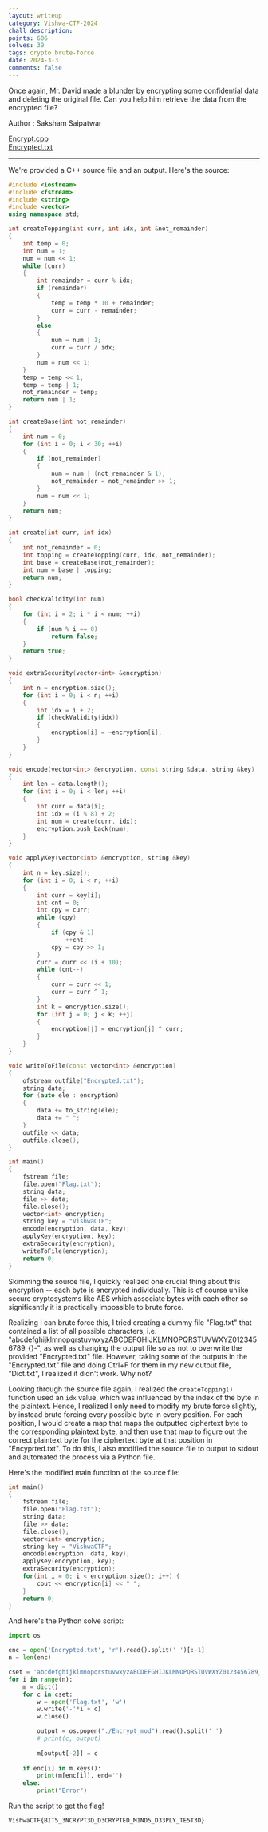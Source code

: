 ```yaml
---
layout: writeup
category: Vishwa-CTF-2024
chall_description:
points: 606
solves: 39
tags: crypto brute-force
date: 2024-3-3
comments: false
---
```


Once again, Mr. David made a blunder by encrypting some confidential data and deleting the original file. Can you help him retrieve the data from the encrypted file?  

Author : Saksham Saipatwar  

[Encrypt.cpp](https://github.com/Nightxade/ctf-writeups/blob/master/assets/CTFs/Vishwa-CTF-2024/Encrypt.cpp)  
[Encrypted.txt](https://github.com/Nightxade/ctf-writeups/blob/master/assets/CTFs/Vishwa-CTF-2024/Encrypted.txt)  

---

We're provided a C++ source file and an output. Here's the source:  

```cpp
#include <iostream>
#include <fstream>
#include <string>
#include <vector>
using namespace std;

int createTopping(int curr, int idx, int &not_remainder)
{
    int temp = 0;
    int num = 1;
    num = num << 1;
    while (curr)
    {
        int remainder = curr % idx;
        if (remainder)
        {
            temp = temp * 10 + remainder;
            curr = curr - remainder;
        }
        else
        {
            num = num | 1;
            curr = curr / idx;
        }
        num = num << 1;
    }
    temp = temp << 1;
    temp = temp | 1;
    not_remainder = temp;
    return num | 1;
}

int createBase(int not_remainder)
{
    int num = 0;
    for (int i = 0; i < 30; ++i)
    {
        if (not_remainder)
        {
            num = num | (not_remainder & 1);
            not_remainder = not_remainder >> 1;
        }
        num = num << 1;
    }
    return num;
}

int create(int curr, int idx)
{
    int not_remainder = 0;
    int topping = createTopping(curr, idx, not_remainder);
    int base = createBase(not_remainder);
    int num = base | topping;
    return num;
}

bool checkValidity(int num)
{
    for (int i = 2; i * i < num; ++i)
    {
        if (num % i == 0)
            return false;
    }
    return true;
}

void extraSecurity(vector<int> &encryption)
{
    int n = encryption.size();
    for (int i = 0; i < n; ++i)
    {
        int idx = i + 2;
        if (checkValidity(idx))
        {
            encryption[i] = ~encryption[i];
        }
    }
}

void encode(vector<int> &encryption, const string &data, string &key)
{
    int len = data.length();
    for (int i = 0; i < len; ++i)
    {
        int curr = data[i];
        int idx = (i % 8) + 2;
        int num = create(curr, idx);
        encryption.push_back(num);
    }
}

void applyKey(vector<int> &encryption, string &key)
{
    int n = key.size();
    for (int i = 0; i < n; ++i)
    {
        int curr = key[i];
        int cnt = 0;
        int cpy = curr;
        while (cpy)
        {
            if (cpy & 1)
                ++cnt;
            cpy = cpy >> 1;
        }
        curr = curr << (i + 10);
        while (cnt--)
        {
            curr = curr << 1;
            curr = curr ^ 1;
        }
        int k = encryption.size();
        for (int j = 0; j < k; ++j)
        {
            encryption[j] = encryption[j] ^ curr;
        }
    }
}

void writeToFile(const vector<int> &encryption)
{
    ofstream outfile("Encrypted.txt");
    string data;
    for (auto ele : encryption)
    {
        data += to_string(ele);
        data += " ";
    }
    outfile << data;
    outfile.close();
}

int main()
{
    fstream file;
    file.open("Flag.txt");
    string data;
    file >> data;
    file.close();
    vector<int> encryption;
    string key = "VishwaCTF";
    encode(encryption, data, key);
    applyKey(encryption, key);
    extraSecurity(encryption);
    writeToFile(encryption);
    return 0;
}
```

Skimming the source file, I quickly realized one crucial thing about this encryption -- each byte is encrypted individually. This is of course unlike secure cryptosystems like AES which associate bytes with each other so significantly it is practically impossible to brute force.  

Realizing I can brute force this, I tried creating a dummy file "Flag.txt" that contained a list of all possible characters, i.e. "abcdefghijklmnopqrstuvwxyzABCDEFGHIJKLMNOPQRSTUVWXYZ0123456789_{}-", as well as changing the output file so as not to overwrite the provided "Encrypted.txt" file. However, taking some of the outputs in the "Encrypted.txt" file and doing Ctrl+F for them in my new output file, "Dict.txt", I realized it didn't work. Why not?  

Looking through the source file again, I realized the `createTopping()` function used an `idx` value, which was influenced by the index of the byte in the plaintext. Hence, I realized I only need to modify my brute force slightly, by instead brute forcing every possible byte in every position. For each position, I would create a map that maps the outputted ciphertext byte to the corresponding plaintext byte, and then use that map to figure out the correct plaintext byte for the ciphertext byte at that position in "Encyprted.txt". To do this, I also modified the source file to output to stdout and automated the process via a Python file.  

Here's the modified main function of the source file:  

```cpp
int main()
{
    fstream file;
    file.open("Flag.txt");
    string data;
    file >> data;
    file.close();
    vector<int> encryption;
    string key = "VishwaCTF";
    encode(encryption, data, key);
    applyKey(encryption, key);
    extraSecurity(encryption);
    for(int i = 0; i < encryption.size(); i++) {
        cout << encryption[i] << " ";
    }
    return 0;
}
```

And here's the Python solve script:  

```py
import os

enc = open('Encrypted.txt', 'r').read().split(' ')[:-1]
n = len(enc)

cset = 'abcdefghijklmnopqrstuvwxyzABCDEFGHIJKLMNOPQRSTUVWXYZ0123456789_{}-'
for i in range(n):
    m = dict()
    for c in cset:
        w = open('Flag.txt', 'w')
        w.write('-'*i + c)
        w.close()

        output = os.popen("./Encrypt_mod").read().split(' ')
        # print(c, output)
       
        m[output[-2]] = c
    
    if enc[i] in m.keys():
        print(m[enc[i]], end='')
    else:
        print("Error")
```

Run the script to get the flag!  

    VishwaCTF{BIT5_3NCRYPT3D_D3CRYPTED_M1ND5_D33PLY_TE5T3D}